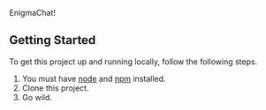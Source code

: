 EnigmaChat!

## Getting Started
To get this project up and running locally, follow the following steps.

1. You must have [node](https://nodejs.dev) and [npm](https://www.npmjs.com) installed.
2. Clone this project.
3. Go wild.
